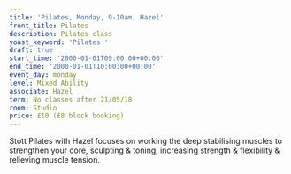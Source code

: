 ```yaml
---
title: 'Pilates, Monday, 9-10am, Hazel'
front_title: Pilates
description: Pilates class
yoast_keyword: 'Pilates '
draft: true
start_time: '2000-01-01T09:00:00+00:00'
end_time: '2000-01-01T10:00:00+00:00'
event_day: monday
level: Mixed Ability
associate: Hazel
term: No classes after 21/05/18
room: Studio
price: £10 (£8 block booking)
---
```

Stott Pilates with Hazel focuses on working the deep stabilising muscles to strengthen your core, sculpting & toning, increasing strength & flexibility & relieving muscle tension.
